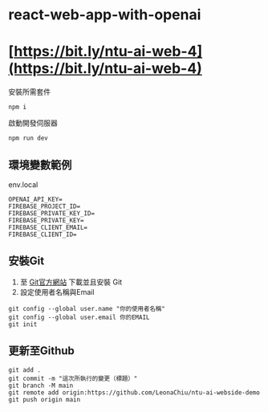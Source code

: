 # react-web-app-with-openai

# [https://bit.ly/ntu-ai-web-4](https://bit.ly/ntu-ai-web-4)

安裝所需套件
```
npm i
```

啟動開發伺服器
```
npm run dev
```

## 環境變數範例

env.local
```
OPENAI_API_KEY=
FIREBASE_PROJECT_ID=
FIREBASE_PRIVATE_KEY_ID=
FIREBASE_PRIVATE_KEY=
FIREBASE_CLIENT_EMAIL=
FIREBASE_CLIENT_ID=
```

## 安裝Git

1. 至 [Git官方網站](https://www.git-scm.com/) 下載並且安裝 Git
2. 設定使用者名稱與Email

```
git config --global user.name "你的使用者名稱"
git config --global user.email 你的EMAIL
git init
```

## 更新至Github
```
git add .
git commit -m "這次所執行的變更（標題）"
git branch -M main
git remote add origin:https://github.com/LeonaChiu/ntu-ai-webside-demo
git push origin main
```